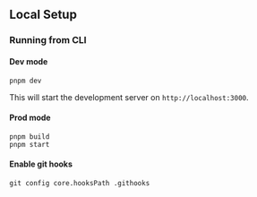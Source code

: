 ## Local Setup

### Running from CLI

#### Dev mode

```shell
pnpm dev
```

This will start the development server on `http://localhost:3000`.

#### Prod mode

```shell
pnpm build
pnpm start
```


#### Enable git hooks

```shell
git config core.hooksPath .githooks
```
